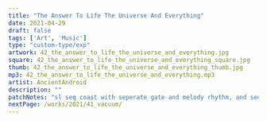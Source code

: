 ```yaml
---
title: "The Answer To Life The Universe And Everything"
date: 2021-04-29
draft: false
tags: ['Art', 'Music']
type: "custom-type/exp"
artwork: 42_the_answer_to_life_the_universe_and_everything.jpg
square: 42_the_answer_to_life_the_universe_and_everything_square.jpg
thumb: 42_the_answer_to_life_the_universe_and_everything_thumb.jpg
mp3: 42_the_answer_to_life_the_universe_and_everything.mp3
artist: AncientAndroid
description: ""
patchNotes: "sl seq coast with seperate gate and melody rhythm, and seq plaits arp via clouds and vca and wasp filter. microsounds recorded from around the house and played through qpas and mim."
nextPage: /works/2021/41_vacuum/
---
```

